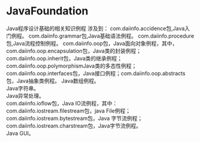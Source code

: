 # JavaFoundation
Java程序设计基础的相关知识例程
涉及到：
com.daiinfo.accidence包,Java入门例程。
com.daiinfo.grammar包,Java基础语法例程。
com.daiinfo.procedure包,Java流程控制例程。
com.daiinfo.oop包，Java面向对象例程，其中，  
com.daiinfo.oop.encapsulation包，Java类的封装例程；  com.daiinfo.oop.inherit包，Java类的继承例程；com.daiinfo.oop.polymorphismJava类的多态性例程；com.daiinfo.oop.interfaces包，Java接口例程；com.daiinfo.oop.abstracts包，Java抽象类例程。
Java数组例程。  
Java字符串。  
Java异常处理。  
com.daiinfo.ioflow包，Java IO流例程，其中：
com.daiinfo.iostream.filestream包，java File例程；com.daiinfo.iostream.bytestream包，Java 字节流例程；com.daiinfo.iostream.charstream包，Java字节流例程。  
Java GUI。
